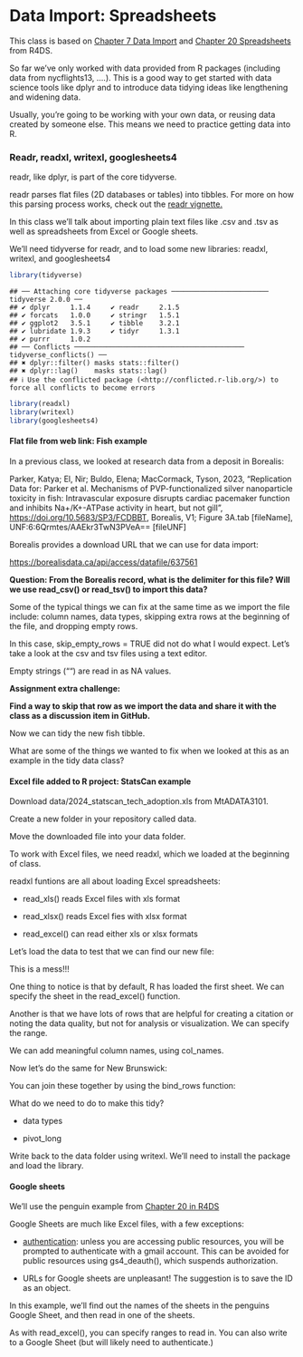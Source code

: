 Data Import: Spreadsheets
================

This class is based on [Chapter 7 Data
Import](https://r4ds.hadley.nz/data-import) and [Chapter 20
Spreadsheets](https://r4ds.hadley.nz/spreadsheets) from R4DS.

So far we’ve only worked with data provided from R packages (including
data from nycflights13, ….). This is a good way to get started with data
science tools like dplyr and to introduce data tidying ideas like
lengthening and widening data.

Usually, you’re going to be working with your own data, or reusing data
created by someone else. This means we need to practice getting data
into R.

### Readr, readxl, writexl, googlesheets4

readr, like dplyr, is part of the core tidyverse.

readr parses flat files (2D databases or tables) into tibbles. For more
on how this parsing process works, check out the [readr
vignette.](https://readr.tidyverse.org/articles/readr.html)

In this class we’ll talk about importing plain text files like .csv and
.tsv as well as spreadsheets from Excel or Google sheets.

We’ll need tidyverse for readr, and to load some new libraries: readxl,
writexl, and googlesheets4

``` r
library(tidyverse)
```

    ## ── Attaching core tidyverse packages ──────────────────────── tidyverse 2.0.0 ──
    ## ✔ dplyr     1.1.4     ✔ readr     2.1.5
    ## ✔ forcats   1.0.0     ✔ stringr   1.5.1
    ## ✔ ggplot2   3.5.1     ✔ tibble    3.2.1
    ## ✔ lubridate 1.9.3     ✔ tidyr     1.3.1
    ## ✔ purrr     1.0.2     
    ## ── Conflicts ────────────────────────────────────────── tidyverse_conflicts() ──
    ## ✖ dplyr::filter() masks stats::filter()
    ## ✖ dplyr::lag()    masks stats::lag()
    ## ℹ Use the conflicted package (<http://conflicted.r-lib.org/>) to force all conflicts to become errors

``` r
library(readxl)
library(writexl)
library(googlesheets4)
```

#### Flat file from web link: Fish example

In a previous class, we looked at research data from a deposit in
Borealis:

Parker, Katya; El, Nir; Buldo, Elena; MacCormack, Tyson, 2023,
“Replication Data for: Parker et al. Mechanisms of PVP-functionalized
silver nanoparticle toxicity in fish: Intravascular exposure disrupts
cardiac pacemaker function and inhibits Na+/K+-ATPase activity in heart,
but not gill”, <https://doi.org/10.5683/SP3/FCDBBT>, Borealis, V1;
Figure 3A.tab \[fileName\], UNF:6:6Qrmtes/AAEkr3TwN3PVeA== \[fileUNF\]

Borealis provides a download URL that we can use for data import:

<https://borealisdata.ca/api/access/datafile/637561>

**Question: From the Borealis record, what is the delimiter for this
file? Will we use read_csv() or read_tsv() to import this data?**

Some of the typical things we can fix at the same time as we import the
file include: column names, data types, skipping extra rows at the
beginning of the file, and dropping empty rows.

In this case, skip_empty_rows = TRUE did not do what I would expect.
Let’s take a look at the csv and tsv files using a text editor.

Empty strings (““) are read in as NA values.

**Assignment extra challenge:**

**Find a way to skip that row as we import the data and share it with
the class as a discussion item in GitHub.**

Now we can tidy the new fish tibble.

What are some of the things we wanted to fix when we looked at this as
an example in the tidy data class?

#### Excel file added to R project: StatsCan example

Download data/2024_statscan_tech_adoption.xls from MtADATA3101.

Create a new folder in your repository called data.

Move the downloaded file into your data folder.

To work with Excel files, we need readxl, which we loaded at the
beginning of class.

readxl funtions are all about loading Excel spreadsheets:

- read_xls() reads Excel files with xls format

- read_xlsx() reads Excel fies with xlsx format

- read_excel() can read either xls or xlsx formats

Let’s load the data to test that we can find our new file:

This is a mess!!!

One thing to notice is that by default, R has loaded the first sheet. We
can specify the sheet in the read_excel() function.

Another is that we have lots of rows that are helpful for creating a
citation or noting the data quality, but not for analysis or
visualization. We can specify the range.

We can add meaningful column names, using col_names.

Now let’s do the same for New Brunswick:

You can join these together by using the bind_rows function:

What do we need to do to make this tidy?

- data types

- pivot_long

Write back to the data folder using writexl. We’ll need to install the
package and load the library.

#### Google sheets

We’ll use the penguin example from [Chapter 20 in
R4DS](https://r4ds.hadley.nz/spreadsheets#google-sheets)

Google Sheets are much like Excel files, with a few exceptions:

- [authentication](https://r4ds.hadley.nz/spreadsheets#authentication):
  unless you are accessing public resources, you will be prompted to
  authenticate with a gmail account. This can be avoided for public
  resources using gs4_deauth(), which suspends authorization.

- URLs for Google sheets are unpleasant! The suggestion is to save the
  ID as an object.

In this example, we’ll find out the names of the sheets in the penguins
Google Sheet, and then read in one of the sheets.

As with read_excel(), you can specify ranges to read in. You can also
write to a Google Sheet (but will likely need to authenticate.)
